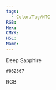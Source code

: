 ```yaml
---
tags:
  - Color/Tag/NTC
RGB:
Hex:
CMYK:
HSL:
Name:
---
```

Deep Sapphire
```palette
#082567
```
RGB
